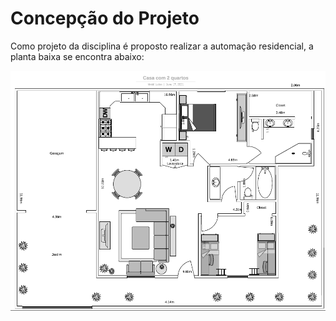 # Concepção do Projeto

Como projeto da disciplina é proposto realizar a automação residencial, a planta baixa se encontra abaixo:

![Planta baixa](./figuras/plantabaixa.PNG)
